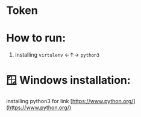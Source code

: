 # Token

# How to run:

1. installing `virtulenv` ←↑→ `python3`

# 🪟 Windows installation:

installing python3 for link [https://www.python.org/](https://www.python.org/)